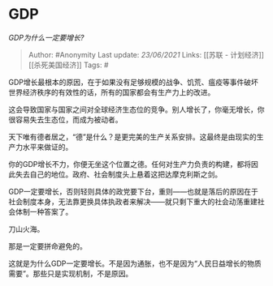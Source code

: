 # GDP
*GDP为什么一定要增长?*

> Author: #Anonymity
Last update: *23/06/2021* 
Links: [[苏联 - 计划经济]] [[杀死美国经济]]
Tags:  #

 
GDP增长最根本的原因，在于如果没有足够规模的战争、饥荒、瘟疫等事件破坏世界经济秩序的有效性的话，所有的国家都会有生产力上的改进。

这会导致国家与国家之间对全球经济生态位的竞争。别人增长了，你毫无增长，你很容易失去生态位，而成为被动者。

天下唯有德者居之，“德”是什么？是更完美的生产关系安排。这最终是由现实的生产力水平来做证的。

你的GDP增长不力，你便无坐这个位置之德。任何对生产力负责的构建，都将因此失去自己的地位。政府、社会制度头上悬着这把达摩克利斯之剑。

GDP一定要增长，否则轻则具体的政党要下台，重则——也就是落后的原因在于社会制度本身，无法靠更换具体执政者来解决——就只剩下重大的社会动荡重建社会体制一种答案了。

刀山火海。

那是一定要拼命避免的。

这就是为什么GDP一定要增长。不是因为通胀，也不是因为“人民日益增长的物质需要”。那些只是实现机制，不是原因。



